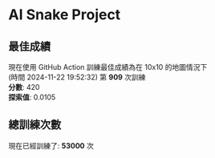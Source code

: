 
# AI Snake Project

## **最佳成績**
現在使用 GitHub Action 訓練最佳成績為在 10x10 的地圖情況下  
(時間 2024-11-22 19:52:32) 第 **909** 次訓練  
**分數**: 420  
**探索值**: 0.0105

## 總訓練次數
現在已經訓練了: **53000** 次
